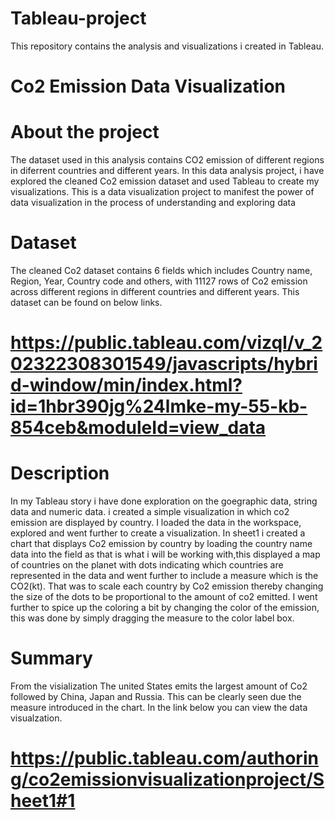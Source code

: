 # Tableau-project
This repository contains the analysis and visualizations i created in Tableau.

# Co2 Emission Data Visualization

# About the project

The dataset used in this analysis contains CO2 emission of different regions in diferrent countries and different years. In this data analysis project, i have explored the cleaned Co2 emission dataset and used Tableau to create my visualizations. This is a data visualization project to manifest the power of data visualization in the process of understanding and exploring data

# Dataset
The cleaned Co2 dataset contains 6 fields which includes Country name, Region, Year, Country code and others, with 11127 rows of Co2 emission across different regions in different countries and different years. This dataset can be found on below links.

# https://public.tableau.com/vizql/v_202322308301549/javascripts/hybrid-window/min/index.html?id=1hbr390jg%24lmke-my-55-kb-854ceb&moduleId=view_data

# Description
In my Tableau story i have done exploration on the goegraphic data, string data and numeric data. i created a simple visualization in which co2 emission are displayed by country. I loaded the data in the workspace, explored and went further to create a visualization. In sheet1 i created a chart that displays Co2 emission by country by loading the country name data into the field as that is what i will be working with,this displayed a map of countries on the planet with dots indicating which countries are represented in the data and went further to include a measure which is the CO2(kt). That was to scale each country by Co2 emission thereby changing the size of the dots to be proportional to the amount of co2 emitted. I went further to spice up the coloring a bit by changing the color of the emission, this was done by simply dragging the measure to the color label box.

# Summary
From the visialization The united States emits the largest amount of Co2 followed by China, Japan and Russia. This can be clearly seen due the measure introduced in the chart. In the link below you can view the data visualzation.
# https://public.tableau.com/authoring/co2emissionvisualizationproject/Sheet1#1
